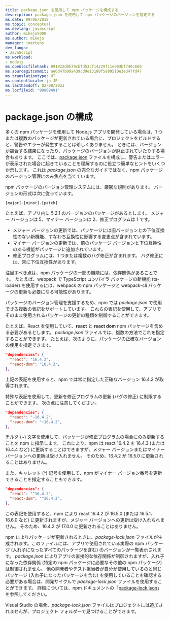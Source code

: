 ```yaml
---
title: package.json を使用して npm パッケージを構成する
description: package.json を使用して npm パッケージのバージョンを指定する
ms.date: 09/06/2018
ms.topic: conceptual
ms.devlang: javascript
author: mikejo5000
ms.author: mikejo
manager: jmartens
dev_langs:
- JavaScript
ms.workload:
- nodejs
ms.openlocfilehash: 891822d0b79cbfd53cf14229f11e003bf740c660
ms.sourcegitcommit: ae6d47b09a439cd0e13180f5e89510e3e347fd47
ms.translationtype: HT
ms.contentlocale: ja-JP
ms.lasthandoff: 02/08/2021
ms.locfileid: "99969491"
---
```

# <a name="packagejson-configuration"></a>package.json の構成

多くの npm パッケージを使用して Node.js アプリを開発している場合は、1 つまたは複数のパッケージが更新されている場合に、プロジェクトをビルドすると、警告やエラーが発生することは珍しくありません。 ときには、バージョンが競合する結果になったり、パッケージのバージョンが廃止されていたりする場合もあります。 ここでは、[package.json](https://docs.npmjs.com/files/package.json) ファイルを構成し、警告またはエラーが表示された場合に起きていることを理解するのに役立つ簡単なヒントをいくつか示します。 これは *package.json* の完全なガイドではなく、npm パッケージのバージョン管理にのみ焦点を当てています。

npm パッケージのバージョン管理システムには、厳密な規則があります。 バージョンの形式は次に従っています。

```
[major].[minor].[patch]
```

たとえば、アプリ内に 5.2.1 のバージョンのパッケージがあるとします。 メジャー バージョンは 5、マイナー バージョンは 2、修正プログラムは 1 です。

* メジャー バージョンの更新では、パッケージには旧バージョンとの下位互換性のない新機能、すなわち互換性に影響する変更点が含まれています。
* マイナー バージョンの更新では、前のパッケージ バージョンと下位互換性のある機能がパッケージに追加されています。
* 修正プログラムには、1 つまたは複数のバグ修正が含まれます。 バグ修正には、常に下位互換性があります。

注目すべき点は、npm パッケージの一部の機能には、依存関係があることです。 たとえば、webpack で TypeScript コンパイラ パッケージの新機能 (ts-loader) を使用するには、webpack の npm パッケージと webpack-cli パッケージの更新も必要になる可能性があります。

パッケージのバージョン管理を支援するため、npm では *package.json* で使用できる複数の表記をサポートしています。 これらの表記を使用して、アプリでそのまま使用されるパッケージの更新の種類を制御することができます。

たとえば、React を使用していて、**react** と **react dom** npm パッケージを含める必要があるとします。 *package.json* ファイルでは、複数の方法でこれを指定することができます。 たとえば、次のように、パッケージの正確なバージョンの使用を指定できます。

  ```json
  "dependencies": {
    "react": "16.4.2",
    "react-dom": "16.4.2",
  },
  ```

上記の表記を使用すると、npm では常に指定した正確なバージョン 16.4.2 が取得されます。

特殊な表記を使用して、更新を修正プログラムの更新 (バグの修正) に制限することができます。 次の点に注意してください。

  ```json
  "dependencies": {
    "react": "~16.4.2",
    "react-dom": "~16.4.2",
  },
  ```

チルダ (~) 文字を使用して、パッケージが修正プログラムの場合にのみ更新することを npm に指示します。 これにより、npm は react 16.4.2 を 16.4.3 (または 16.4.4 など) に更新することはできますが、メジャー バージョンまたはマイナー バージョンへの更新は受け入れません。 そのため、16.4.2 が 16.5.0 に更新されることはありません。

また、キャレット (^) 記号を使用して、npm がマイナー バージョン番号を更新できることを指定することもできます。

  ```json
  "dependencies": {
    "react": "^16.4.2",
    "react-dom": "^16.4.2",
  },
  ```

この表記を使用すると、npm により react 16.4.2 が 16.5.0 (または 16.5.1、16.6.0 など) に更新されますが、メジャー バージョンへの更新は受け入れられません。 そのため、16.4.2 が 17.0.0 に更新されることはありません。

npm によりパッケージが更新されるときに、*package-lock.json* ファイルが生成されます。このファイルには、アプリで使用されている実際の npm パッケージ (入れ子になったすべてのパッケージを含む) のバージョンが一覧表示されます。 *package.json* によりアプリの直接的な依存関係が制御されますが、入れ子になった依存関係 (特定の npm パッケージに必要なその他の npm パッケージ) は制御されません。 他の開発者やテスト担当者が自分が使用しているのと同じパッケージ (入れ子になったパッケージを含む) を使用していることを確認する必要がある場合は、開発サイクルで *package-lock.json* ファイルを使用することができます。 詳細については、npm ドキュメントの「[package-lock.json](https://docs.npmjs.com/files/package-lock.json)」を参照してください。

Visual Studio の場合、*package-lock.json* ファイルはプロジェクトには追加されませんが、プロジェクト フォルダーで見つけることができます。

